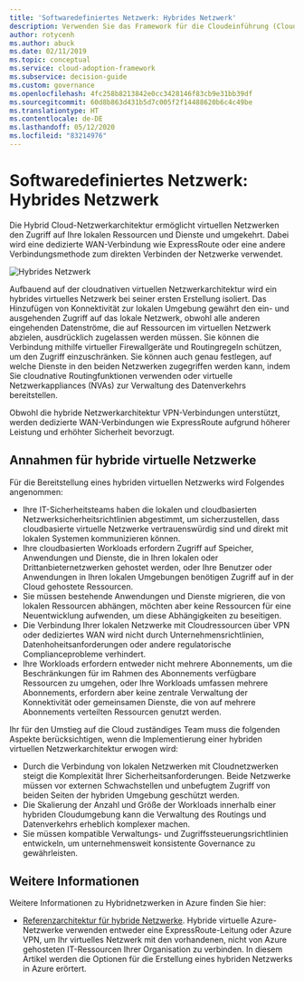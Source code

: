 ```yaml
---
title: 'Softwaredefiniertes Netzwerk: Hybrides Netzwerk'
description: Verwenden Sie das Framework für die Cloudeinführung (Cloud Adoption Framework) für Azure, um zu erfahren, wie cloudbasierte virtuelle Netzwerke über Hybridnetzwerke mit lokalen Ressourcen verbunden werden können.
author: rotycenh
ms.author: abuck
ms.date: 02/11/2019
ms.topic: conceptual
ms.service: cloud-adoption-framework
ms.subservice: decision-guide
ms.custom: governance
ms.openlocfilehash: 4fc258b8213842e0cc3428146f83cb9e31bb39df
ms.sourcegitcommit: 60d8b863d431b5d7c005f2f14488620b6c4c49be
ms.translationtype: HT
ms.contentlocale: de-DE
ms.lasthandoff: 05/12/2020
ms.locfileid: "83214976"
---
```

# <a name="software-defined-networking-hybrid-network"></a>Softwaredefiniertes Netzwerk: Hybrides Netzwerk

Die Hybrid Cloud-Netzwerkarchitektur ermöglicht virtuellen Netzwerken den Zugriff auf Ihre lokalen Ressourcen und Dienste und umgekehrt. Dabei wird eine dedizierte WAN-Verbindung wie ExpressRoute oder eine andere Verbindungsmethode zum direkten Verbinden der Netzwerke verwendet.

![Hybrides Netzwerk](https://docs.microsoft.com/azure/architecture/reference-architectures/hybrid-networking/images/expressroute.png)

Aufbauend auf der cloudnativen virtuellen Netzwerkarchitektur wird ein hybrides virtuelles Netzwerk bei seiner ersten Erstellung isoliert. Das Hinzufügen von Konnektivität zur lokalen Umgebung gewährt den ein- und ausgehenden Zugriff auf das lokale Netzwerk, obwohl alle anderen eingehenden Datenströme, die auf Ressourcen im virtuellen Netzwerk abzielen, ausdrücklich zugelassen werden müssen. Sie können die Verbindung mithilfe virtueller Firewallgeräte und Routingregeln schützen, um den Zugriff einzuschränken. Sie können auch genau festlegen, auf welche Dienste in den beiden Netzwerken zugegriffen werden kann, indem Sie cloudnative Routingfunktionen verwenden oder virtuelle Netzwerkappliances (NVAs) zur Verwaltung des Datenverkehrs bereitstellen.

Obwohl die hybride Netzwerkarchitektur VPN-Verbindungen unterstützt, werden dedizierte WAN-Verbindungen wie ExpressRoute aufgrund höherer Leistung und erhöhter Sicherheit bevorzugt.

## <a name="hybrid-assumptions"></a>Annahmen für hybride virtuelle Netzwerke

Für die Bereitstellung eines hybriden virtuellen Netzwerks wird Folgendes angenommen:

- Ihre IT-Sicherheitsteams haben die lokalen und cloudbasierten Netzwerksicherheitsrichtlinien abgestimmt, um sicherzustellen, dass cloudbasierte virtuelle Netzwerke vertrauenswürdig sind und direkt mit lokalen Systemen kommunizieren können.
- Ihre cloudbasierten Workloads erfordern Zugriff auf Speicher, Anwendungen und Dienste, die in Ihren lokalen oder Drittanbieternetzwerken gehostet werden, oder Ihre Benutzer oder Anwendungen in Ihren lokalen Umgebungen benötigen Zugriff auf in der Cloud gehostete Ressourcen.
- Sie müssen bestehende Anwendungen und Dienste migrieren, die von lokalen Ressourcen abhängen, möchten aber keine Ressourcen für eine Neuentwicklung aufwenden, um diese Abhängigkeiten zu beseitigen.
- Die Verbindung Ihrer lokalen Netzwerke mit Cloudressourcen über VPN oder dediziertes WAN wird nicht durch Unternehmensrichtlinien, Datenhoheitsanforderungen oder andere regulatorische Complianceprobleme verhindert.
- Ihre Workloads erfordern entweder nicht mehrere Abonnements, um die Beschränkungen für im Rahmen des Abonnements verfügbare Ressourcen zu umgehen, oder Ihre Workloads umfassen mehrere Abonnements, erfordern aber keine zentrale Verwaltung der Konnektivität oder gemeinsamen Dienste, die von auf mehrere Abonnements verteilten Ressourcen genutzt werden.

Ihr für den Umstieg auf die Cloud zuständiges Team muss die folgenden Aspekte berücksichtigen, wenn die Implementierung einer hybriden virtuellen Netzwerkarchitektur erwogen wird:

- Durch die Verbindung von lokalen Netzwerken mit Cloudnetzwerken steigt die Komplexität Ihrer Sicherheitsanforderungen. Beide Netzwerke müssen vor externen Schwachstellen und unbefugtem Zugriff von beiden Seiten der hybriden Umgebung geschützt werden.
- Die Skalierung der Anzahl und Größe der Workloads innerhalb einer hybriden Cloudumgebung kann die Verwaltung des Routings und Datenverkehrs erheblich komplexer machen.
- Sie müssen kompatible Verwaltungs- und Zugriffssteuerungsrichtlinien entwickeln, um unternehmensweit konsistente Governance zu gewährleisten.

## <a name="learn-more"></a>Weitere Informationen

Weitere Informationen zu Hybridnetzwerken in Azure finden Sie hier:

- [Referenzarchitektur für hybride Netzwerke](https://docs.microsoft.com/azure/architecture/reference-architectures/hybrid-networking/expressroute). Hybride virtuelle Azure-Netzwerke verwenden entweder eine ExpressRoute-Leitung oder Azure VPN, um Ihr virtuelles Netzwerk mit den vorhandenen, nicht von Azure gehosteten IT-Ressourcen Ihrer Organisation zu verbinden. In diesem Artikel werden die Optionen für die Erstellung eines hybriden Netzwerks in Azure erörtert.
